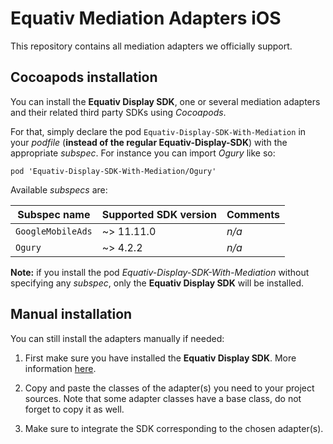 # Equativ Mediation Adapters iOS

This repository contains all mediation adapters we officially support.

## Cocoapods installation

You can install the __Equativ Display SDK__, one or several mediation adapters and their related third party SDKs using _Cocoapods_.

For that, simply declare the pod ```Equativ-Display-SDK-With-Mediation``` in your _podfile_ (__instead of the regular Equativ-Display-SDK__) with the appropriate _subspec_. For instance you can import _Ogury_ like so:

```
pod 'Equativ-Display-SDK-With-Mediation/Ogury'
```

Available _subspecs_ are:

| Subspec name | Supported SDK version | Comments |
| ------------ | --------------------- | -------- |
| ```GoogleMobileAds``` | ~> 11.11.0 | _n/a_ |
| ```Ogury``` | ~> 4.2.2 | _n/a_ |

__Note:__ if you install the pod _Equativ-Display-SDK-With-Mediation_ without specifying any _subspec_, only the __Equativ Display SDK__ will be installed.

## Manual installation

You can still install the adapters manually if needed:

1. First make sure you have installed the __Equativ Display SDK__. More information [here](https://documentation.smartadserver.com/DisplaySDK8/ios/gettingstarted.html).

2. Copy and paste the classes of the adapter(s) you need to your project sources. Note that some adapter classes have a base class, do not forget to copy it as well.

3. Make sure to integrate the SDK corresponding to the chosen adapter(s).
